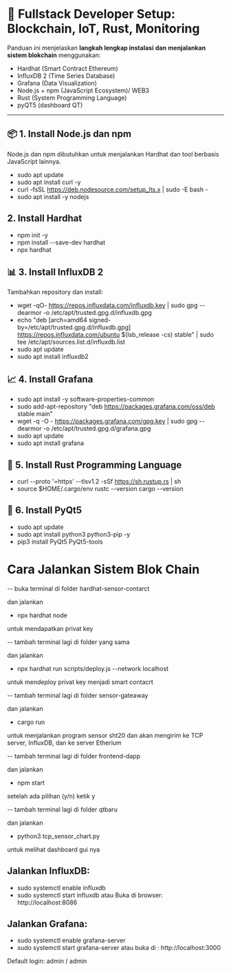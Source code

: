 # 🚀 Fullstack Developer Setup: Blockchain, IoT, Rust, Monitoring
Panduan ini menjelaskan **langkah lengkap instalasi** **dan** **menjalankan sistem blokchain** menggunakan:
- Hardhat (Smart Contract Ethereum)
- InfluxDB 2 (Time Series Database)
- Grafana (Data Visualization)
- Node.js + npm (JavaScript Ecosystem)/ WEB3
- Rust (System Programming Language)
- pyQT5 (dashboard QT)
---
## 📦 1. Install Node.js dan npm
Node.js dan npm dibutuhkan untuk menjalankan Hardhat dan tool berbasis JavaScript lainnya.
- sudo apt update
- sudo apt install curl -y
- curl -fsSL https://deb.nodesource.com/setup_lts.x | sudo -E bash -
- sudo apt install -y nodejs

## 2. Install Hardhat 
- npm init -y
- npm install --save-dev hardhat
- npx hardhat

## 📊 3. Install InfluxDB 2
Tambahkan repository dan install:
- wget -qO- https://repos.influxdata.com/influxdb.key | sudo gpg --dearmor -o /etc/apt/trusted.gpg.d/influxdb.gpg
- echo "deb [arch=amd64 signed-by=/etc/apt/trusted.gpg.d/influxdb.gpg] https://repos.influxdata.com/ubuntu $(lsb_release -cs) stable" | sudo tee /etc/apt/sources.list.d/influxdb.list
- sudo apt update
- sudo apt install influxdb2

## 📈 4. Install Grafana
- sudo apt install -y software-properties-common
- sudo add-apt-repository "deb https://packages.grafana.com/oss/deb stable main"
- wget -q -O - https://packages.grafana.com/gpg.key | sudo gpg --dearmor -o /etc/apt/trusted.gpg.d/grafana.gpg
- sudo apt update
- sudo apt install grafana

## 🦀 5. Install Rust Programming Language
- curl --proto '=https' --tlsv1.2 -sSf https://sh.rustup.rs | sh
- source $HOME/.cargo/env
  rustc --version
  cargo --version

## 🐍 6. Install PyQt5
- sudo apt update
- sudo apt install python3 python3-pip -y
- pip3 install PyQt5 PyQt5-tools

# Cara Jalankan Sistem Blok Chain
-- buka terminal di folder hardhat-sensor-contarct

dan jalankan

- npx hardhat node

untuk mendapatkan privat key

-- tambah terminal lagi di folder yang sama 

 dan jalankan 

- npx hardhat run scripts/deploy.js --network localhost

 untuk mendeploy privat key menjadi smart contacrt

-- tambah terminal lagi di folder sensor-gateaway

 dan jalankan

- cargo run

 untuk menjalankan program sensor sht20 dan akan mengirim ke TCP server, InfluxDB, dan ke server Etherium

-- tambah terminal lagi di folder frontend-dapp

 dan jalankan 

- npm start

 setelah ada pilihan (y/n) ketik y

-- tambah terminal lagi di folder qtbaru

 dan jalankan

- python3 tcp_sensor_chart.py

 untuk melihat dashboard gui nya 
## Jalankan InfluxDB:
- sudo systemctl enable influxdb
- sudo systemctl start influxdb
 atau Buka di browser: http://localhost:8086
## Jalankan Grafana:
- sudo systemctl enable grafana-server
- sudo systemctl start grafana-server
 atau buka di : http://localhost:3000

Default login: admin / admin


